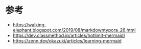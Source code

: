 # 参考
- https://walking-elephant.blogspot.com/2019/08/markdowntypora_26.html
- https://dev.classmethod.jp/articles/hotlimit-mermaid/
- https://zenn.dev/okazuki/articles/learning-mermaid